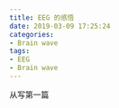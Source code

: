 ```yaml
---
title: EEG 的感悟
date: 2019-03-09 17:25:24
categories:
- Brain wave
tags:
- EEG
- Brain wave
---
```

从写第一篇
